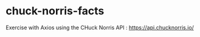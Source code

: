 # chuck-norris-facts


Exercise with Axios using the CHuck Norris API : https://api.chucknorris.io/
